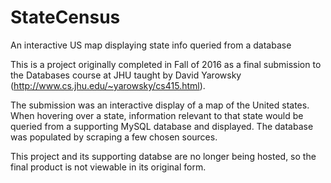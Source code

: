 # StateCensus
An interactive US map displaying state info queried from a database

This is a project originally completed in Fall of 2016 as a final submission to the Databases course at JHU taught by David Yarowsky (http://www.cs.jhu.edu/~yarowsky/cs415.html).

The submission was an interactive display of a map of the United states. When hovering over a state, information relevant to that state would be queried from a supporting MySQL database and displayed. The database was populated by scraping a few chosen sources.

This project and its supporting databse are no longer being hosted, so the final product is not viewable in its original form.
